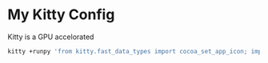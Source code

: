 # My Kitty Config

Kitty is a GPU accelorated

```sh
kitty +runpy 'from kitty.fast_data_types import cocoa_set_app_icon; import sys; cocoa_set_app_icon(*sys.argv[1:]); print("OK")' ~/.config/kitty/icons/kitty-dark.icns
```
